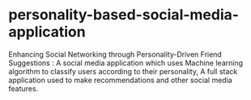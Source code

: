 # personality-based-social-media-application
Enhancing Social Networking through Personality-Driven Friend Suggestions : A social media application which uses Machine learning algorithm to classify users according to their personality, A full stack application used to make recommendations and other social media features.
